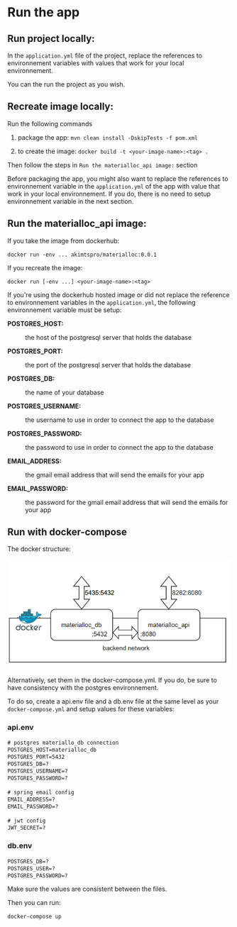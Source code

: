 # Run the app

## Run project locally:

In the `application.yml` file of the project, replace the references to 
environnement variables with values that work for your local environnement.

You can the run the project as you wish.

## Recreate image locally:



Run the following commands

1) package the app: `mvn clean install -DskipTests -f pom.xml`

2) to create the image: `docker build -t <your-image-name>:<tag> .`

Then follow the steps in `Run the materialloc_api image:` section

Before packaging the app, you might also want to replace the references to environnement variable
in the `application.yml` of the app with value that work in your local environnement.
If you do, there is no need to setup environnement variable in the next section.

## Run the materialloc_api image:

If you take the image from dockerhub:

    docker run -env ... akimtspro/materialloc:0.0.1

If you recreate the image:

    docker run [-env ...] <your-image-name>:<tag>

If you're using the dockerhub hosted image or did not replace the reference to environnement variables in the `application.yml`, the following environnement variable must be setup:
<dl>
    <dt>
        <p><strong>POSTGRES_HOST:</strong></p>
    </dt>
    <dd>
        <p>the host of the postgresql server that holds the database</p>        
    </dd>
    <dt>
        <p><strong>POSTGRES_PORT:</strong></p>
    </dt>
    <dd>
        <p>the port of the postgresql server that holds the database</p>        
    </dd>
    <dt>
        <p><strong>POSTGRES_DB:</strong></p>
    </dt>
    <dd>
        <p>the name of your database</p>        
    </dd>
    <dt>
        <p><strong>POSTGRES_USERNAME:</strong></p>
    </dt>
    <dd>
        <p>the username to use in order to connect the app to the database</p>        
    </dd>
    <dt>
        <p><strong>POSTGRES_PASSWORD:</strong></p>
    </dt>
    <dd>
        <p>the password to use in order to connect the app to the database</p>        
    </dd>
    <dt>
        <p><strong>EMAIL_ADDRESS:</strong></p>
    </dt>
    <dd>
        <p>the gmail email address that will send the emails for your app</p>        
    </dd>
    <dt>
        <p><strong>EMAIL_PASSWORD:</strong></p>
    </dt>
    <dd>
        <p>the password for the gmail email address that will send the emails for your app</p>        
    </dd>
</dl>

## Run with docker-compose

The docker structure:

![alt text](./materialloc_stuct.PNG)

Alternatively, set them in the docker-compose.yml. If you do, be sure to have consistency with the postgres environnement.</br>

To do so, create a api.env file and a db.env file at the same level as your `docker-compose.yml` and setup values for these variables:

### api.env

    # postgres materiallo_db connection
    POSTGRES_HOST=materialloc_db
    POSTGRES_PORT=5432
    POSTGRES_DB=?
    POSTGRES_USERNAME=?
    POSTGRES_PASSWORD=?
    
    # spring email config
    EMAIL_ADDRESS=?
    EMAIL_PASSWORD=?
    
    # jwt config
    JWT_SECRET=?

### db.env

    POSTGRES_DB=?
    POSTGRES_USER=?
    POSTGRES_PASSWORD=?

Make sure the values are consistent between the files.

Then you can run:
    
    docker-compose up
